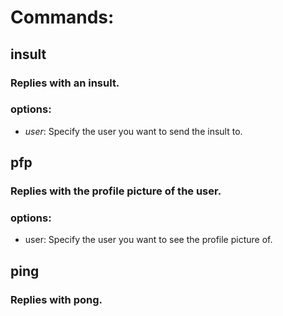 # **Commands:**
## **insult**
### Replies with an insult.
### options:
- *user*: Specify the user you want to send the insult to.
## **pfp**
### Replies with the profile picture of the user.
### options:
- user: Specify the user you want to see the profile picture of.
## **ping**
### Replies with pong.
